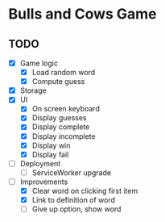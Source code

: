 # Bulls and Cows Game

## TODO

- [x] Game logic
  - [x] Load random word
  - [x] Compute guess
- [x] Storage
- [x] UI
  - [x] On screen keyboard
  - [x] Display guesses
  - [x] Display complete
  - [x] Display incomplete
  - [x] Display win
  - [x] Display fail
- [ ] Deployment
  - [ ] ServiceWorker upgrade
- [ ] Improvements
  - [x] Clear word on clicking first item
  - [x] Link to definition of word
  - [ ] Give up option, show word
